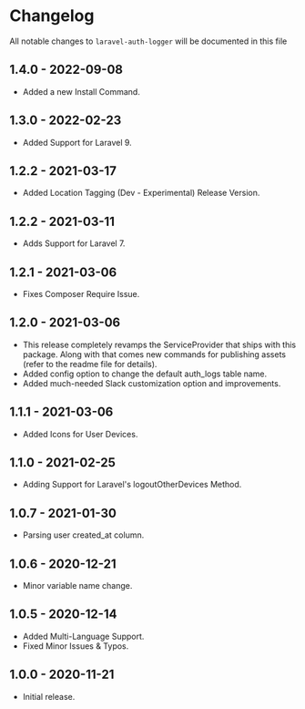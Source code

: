 # Changelog

All notable changes to `laravel-auth-logger` will be documented in this file

## 1.4.0 - 2022-09-08

- Added a new Install Command.

## 1.3.0 - 2022-02-23

- Added Support for Laravel 9.

## 1.2.2 - 2021-03-17

- Added Location Tagging (Dev - Experimental) Release Version.

## 1.2.2 - 2021-03-11

- Adds Support for Laravel 7.

## 1.2.1 - 2021-03-06

- Fixes Composer Require Issue.

## 1.2.0 - 2021-03-06

- This release completely revamps the ServiceProvider that ships with this package. Along with that comes new commands for publishing assets (refer to the readme file for details).
- Added config option to change the default auth_logs table name.
- Added much-needed Slack customization option and improvements.

## 1.1.1 - 2021-03-06

- Added Icons for User Devices.

## 1.1.0 - 2021-02-25

- Adding Support for Laravel's logoutOtherDevices Method.

## 1.0.7 - 2021-01-30

- Parsing user created_at column.

## 1.0.6 - 2020-12-21

- Minor variable name change.

## 1.0.5 - 2020-12-14

- Added Multi-Language Support.
- Fixed Minor Issues & Typos.


## 1.0.0 - 2020-11-21

- Initial release.
